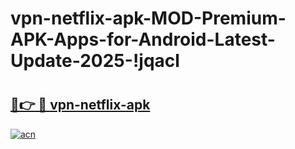 # vpn-netflix-apk-MOD-Premium-APK-Apps-for-Android-Latest-Update-2025-!jqacl

# <h2><a href="https://02giaq.esa.edu.pl?title=vpn-netflix-apk&ref=jqacl">🔗👉 🔴 vpn-netflix-apk</a></h2>

[![acn](https://github.com/user-attachments/assets/0f9c940e-d8b0-45ae-aac7-cd30a18b3e1c)](https://02giaq.esa.edu.pl?title=vpn-netflix-apk&ref=jqacl)

